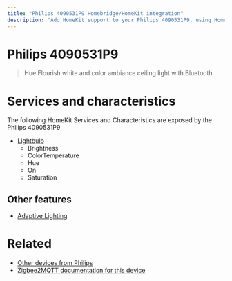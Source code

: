 ```yaml
---
title: "Philips 4090531P9 Homebridge/HomeKit integration"
description: "Add HomeKit support to your Philips 4090531P9, using Homebridge, Zigbee2MQTT and homebridge-z2m."
---
```

<!---
This file has been GENERATED using src/docgen/docgen.ts
DO NOT EDIT THIS FILE MANUALLY!
-->
# Philips 4090531P9
> Hue Flourish white and color ambiance ceiling light with Bluetooth


# Services and characteristics
The following HomeKit Services and Characteristics are exposed by
the Philips 4090531P9

* [Lightbulb](../../light.md)
  * Brightness
  * ColorTemperature
  * Hue
  * On
  * Saturation


## Other features
* [Adaptive Lighting](../../light.md)


# Related
* [Other devices from Philips](../index.md#philips)
* [Zigbee2MQTT documentation for this device](https://www.zigbee2mqtt.io/devices/4090531P9.html)
